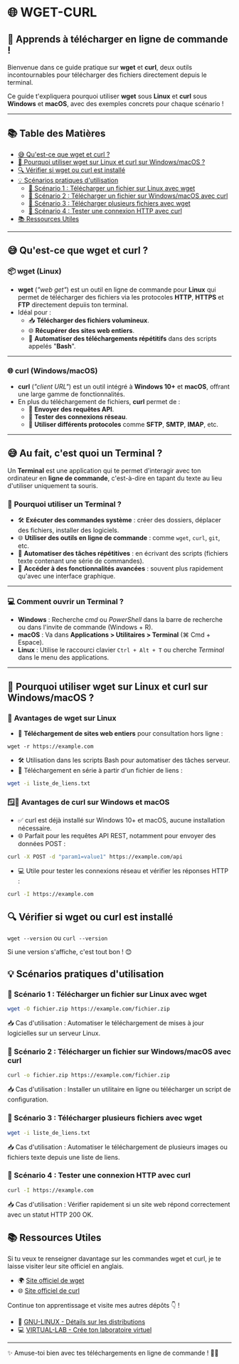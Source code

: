 # 🌐 **WGET-CURL**

## 🧠 **Apprends à télécharger en ligne de commande !**  

Bienvenue dans ce guide pratique sur **wget** et **curl**, deux outils incontournables pour télécharger des fichiers directement depuis le terminal.  

Ce guide t'expliquera pourquoi utiliser **wget** sous **Linux** et **curl** sous **Windows** et **macOS**, avec des exemples concrets pour chaque scénario !  

---

## 📚 **Table des Matières**

- [😅 Qu'est-ce que wget et curl ?](#-qu'est-ce-que-wget-et-curl-)
- [🚀 Pourquoi utiliser wget sur Linux et curl sur Windows/macOS ?](#-pourquoi-utiliser-wget-sur-linux-et-curl-sur-windowsmacos-)
- [🔍 Vérifier si wget ou curl est installé](#-vérifier-si-wget-ou-curl-est-installé)
- [💡 Scénarios pratiques d'utilisation](#-scénarios-pratiques-dutilisation)
  - [📡 Scénario 1 : Télécharger un fichier sur Linux avec wget](#-scénario-1--télécharger-un-fichier-sur-linux-avec-wget)
  - [📡 Scénario 2 : Télécharger un fichier sur Windows/macOS avec curl](#-scénario-2--télécharger-un-fichier-sur-windowsmacos-avec-curl)
  - [📡 Scénario 3 : Télécharger plusieurs fichiers avec wget](#-scénario-3--télécharger-plusieurs-fichiers-avec-wget)
  - [📡 Scénario 4 : Tester une connexion HTTP avec curl](#-scénario-4--tester-une-connexion-http-avec-curl)
- [📚 Ressources Utiles](#-ressources-utiles)

---

## 😅 **Qu'est-ce que wget et curl ?**  

### 📦 **wget (Linux)**  

- **wget** (*"web get"*) est un outil en ligne de commande pour **Linux** qui permet de télécharger des fichiers via les protocoles **HTTP**, **HTTPS** et **FTP** directement depuiis ton terminal.  
- Idéal pour :  
  - 📥 **Télécharger des fichiers volumineux**.  
  - 🌐 **Récupérer des sites web entiers**.  
  - 🔄 **Automatiser des téléchargements répétitifs** dans des scripts appelés "**Bash**".

---

### 🌐 **curl (Windows/macOS)**  

- **curl** (*"client URL"*) est un outil intégré à **Windows 10+** et **macOS**, offrant une large gamme de fonctionnalités.  
- En plus du téléchargement de fichiers, **curl** permet de :  
  - 📨 **Envoyer des requêtes API**.  
  - 💬 **Tester des connexions réseau**.  
  - 🔀 **Utiliser différents protocoles** comme **SFTP**, **SMTP**, **IMAP**, etc.

---

## 😅 **Au fait, c'est quoi un Terminal ?**

Un **Terminal** est une application qui te permet d'interagir avec ton ordinateur en **ligne de commande**, c'est-à-dire en tapant du texte au lieu d'utiliser uniquement ta souris.  

### 🎯 **Pourquoi utiliser un Terminal ?**  

- 🛠️ **Exécuter des commandes système** : créer des dossiers, déplacer des fichiers, installer des logiciels.  
- 🌐 **Utiliser des outils en ligne de commande** : comme `wget`, `curl`, `git`, etc.  
- 🤖 **Automatiser des tâches répétitives** : en écrivant des scripts (fichiers texte contenant une série de commandes).  
- 🚀 **Accéder à des fonctionnalités avancées** : souvent plus rapidement qu'avec une interface graphique.

---

### 💻 **Comment ouvrir un Terminal ?**  

- **Windows** : Recherche *cmd* ou *PowerShell* dans la barre de recherche ou dans l'invite de commande (Windows + R).  
- **macOS** : Va dans **Applications > Utilitaires > Terminal** (⌘ Cmd + Espace).  
- **Linux** : Utilise le raccourci clavier `Ctrl + Alt + T` ou cherche *Terminal* dans le menu des applications.

---



## 🚀 **Pourquoi utiliser wget sur Linux et curl sur Windows/macOS ?**  

### 🐧 **Avantages de wget sur Linux**  

- 📂 **Téléchargement de sites web entiers** pour consultation hors ligne :  

```code
wget -r https://example.com
```
- 🛠️ Utilisation dans les scripts Bash pour automatiser des tâches serveur.
- 🔄 Téléchargement en série à partir d'un fichier de liens :
```bash
wget -i liste_de_liens.txt
```
### 🪟🍏 Avantages de curl sur Windows et macOS
- ✅ curl est déjà installé sur Windows 10+ et macOS, aucune installation nécessaire.
- 🌐 Parfait pour les requêtes API REST, notamment pour envoyer des données POST :
```bash
curl -X POST -d "param1=value1" https://example.com/api
```
- 💻 Utile pour tester les connexions réseau et vérifier les réponses HTTP :
```bash
curl -I https://example.com
```
## 🔍 Vérifier si wget ou curl est installé

`wget --version` ou `curl --version`


Si une version s'affiche, c'est tout bon ! 😊

## 💡 Scénarios pratiques d'utilisation

### 📡 Scénario 1 : Télécharger un fichier sur Linux avec wget
```bash
wget -O fichier.zip https://example.com/fichier.zip
```
📥 Cas d'utilisation : Automatiser le téléchargement de mises à jour logicielles sur un serveur Linux.

### 📡 Scénario 2 : Télécharger un fichier sur Windows/macOS avec curl
```bash
curl -o fichier.zip https://example.com/fichier.zip
```
📥 Cas d'utilisation : Installer un utilitaire en ligne ou télécharger un script de configuration.

### 📡 Scénario 3 : Télécharger plusieurs fichiers avec wget
```bash
wget -i liste_de_liens.txt
```
📥 Cas d'utilisation : Automatiser le téléchargement de plusieurs images ou fichiers texte depuis une liste de liens.

### 📡 Scénario 4 : Tester une connexion HTTP avec curl
```bash
curl -I https://example.com
```
📥 Cas d'utilisation : Vérifier rapidement si un site web répond correctement avec un statut HTTP 200 OK.

## 📚 **Ressources Utiles**

Si tu veux te renseigner davantage sur les commandes wget et curl, je te laisse visiter leur site officiel en anglais.

- 🌍 [Site officiel de wget](https://www.gnu.org/software/wget/)  
- 🌐 [Site officiel de curl](https://curl.se)

Continue ton apprentissage et visite mes autres dépôts 👇 !

- 📁 [GNU-LINUX - Détails sur les distributions](https://github.com/cyber-dyper/GNU-LINUX)  
- 💻 [VIRTUAL-LAB - Crée ton laboratoire virtuel](https://github.com/cyber-dyper/VIRTUAL-LAB)  


___
✨ Amuse-toi bien avec tes téléchargements en ligne de commande ! 🚀😊
